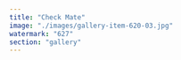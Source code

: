 ```yaml
---
title: "Check Mate"
image: "./images/gallery-item-620-03.jpg"
watermark: "627"
section: "gallery"
---
```

